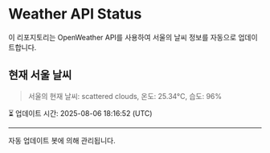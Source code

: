 
# Weather API Status

이 리포지토리는 OpenWeather API를 사용하여 서울의 날씨 정보를 자동으로 업데이트합니다.

## 현재 서울 날씨
> 서울의 현재 날씨: scattered clouds, 온도: 25.34°C, 습도: 96%

⏳ 업데이트 시간: 2025-08-06 18:16:52 (UTC)

---
자동 업데이트 봇에 의해 관리됩니다.
